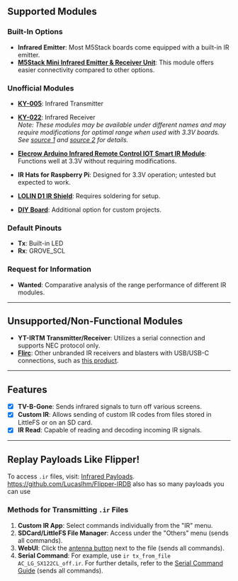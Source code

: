 ## Supported Modules

### Built-In Options
- **Infrared Emitter**: Most M5Stack boards come equipped with a built-in IR emitter.
- **[M5Stack Mini Infrared Emitter & Receiver Unit](https://shop.m5stack.com/products/ir-unit)**: This module offers easier connectivity compared to other options.

### Unofficial Modules
- **[KY-005](https://arduinomodules.info/ky-005-infrared-transmitter-sensor-module/)**: Infrared Transmitter  
- **[KY-022](https://arduinomodules.info/ky-022-infrared-receiver-module/)**: Infrared Receiver  
  *Note: These modules may be available under different names and may require modifications for optimal range when used with 3.3V boards. See [source 1](https://www.reddit.com/r/AskElectronics/comments/183mhh6/increase_voltage_power_for_ir_led_powered_by_33v/) and [source 2](https://circuitdigest.com/forums/internet-things/how-interface-hx-53-ir-transmitter-infrared-sensor-module-esp32) for details.*
  
- **[Elecrow Arduino Infrared Remote Control IOT Smart IR Module](https://www.elecrow.com/arduino-infrared-remote-control-iot-smart-ir-module.html)**: Functions well at 3.3V without requiring modifications.
- **IR Hats for Raspberry Pi**: Designed for 3.3V operation; untested but expected to work.
- **[LOLIN D1 IR Shield](https://www.wemos.cc/en/latest/d1_mini_shield/ir.html)**: Requires soldering for setup.
- **[DIY Board](https://tasmota.github.io/docs/IR-Remote/#related-projects)**: Additional option for custom projects.

### Default Pinouts
- **Tx**: Built-in LED  
- **Rx**: GROVE_SCL  

### Request for Information
- **Wanted**: Comparative analysis of the range performance of different IR modules.

---

## Unsupported/Non-Functional Modules

- **YT-IRTM Transmitter/Receiver**: Utilizes a serial connection and supports NEC protocol only.
- **[Flirc](https://flirc.tv/)**: Other unbranded IR receivers and blasters with USB/USB-C connections, such as [this product](https://www.walmart.com/ip/Universal-Remote-Smartphone-IR-Controller-Adapter-USB-C-Infrared-Blaster-Control-for-Android-Phone-All-in-One-Air-Conditioner-TV-DVD-STB-Black/5426981611?selectedSellerId=101177603).

---

## Features

- [x] **TV-B-Gone**: Sends infrared signals to turn off various screens.
- [x] **Custom IR**: Allows sending of custom IR codes from files stored in LittleFS or on an SD card.
- [x] **IR Read**: Capable of reading and decoding incoming IR signals.

---

## Replay Payloads Like Flipper!

To access `.ir` files, visit: [Infrared Payloads](https://github.com/pr3y/Bruce/tree/main/sd_files/infrared).
https://github.com/Lucaslhm/Flipper-IRDB also has so many payloads you can use

### Methods for Transmitting `.ir` Files

1. **Custom IR App**: Select commands individually from the "IR" menu.
2. **SDCard/LittleFS File Manager**: Access under the "Others" menu (sends all commands).
3. **WebUI**: Click the [antenna button](https://github.com/pr3y/Bruce/pull/124) next to the file (sends all commands).
4. **Serial Command**: For example, use `ir tx_from_file AC_LG_SX122CL_off.ir`. For further details, refer to the [Serial Command Guide](https://github.com/pr3y/Bruce/wiki/Serial) (sends all commands).